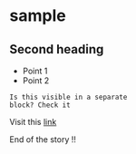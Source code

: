 # sample
## Second heading

* Point 1
* Point 2

```
Is this visible in a separate
block? Check it
```

Visit this [link](https://www.google.com)

End of the story !!

